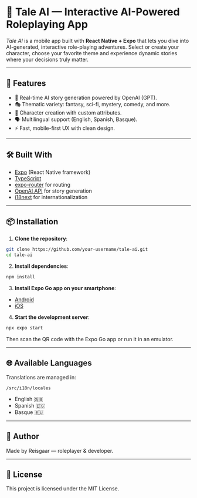 # 📖 Tale AI — Interactive AI-Powered Roleplaying App

*Tale AI* is a mobile app built with **React Native + Expo** that lets you dive into AI-generated, interactive role-playing adventures. Select or create your character, choose your favorite theme and experience dynamic stories where your decisions truly matter.

---

## 🚀 Features

* 🤖 Real-time AI story generation powered by OpenAI (GPT).
* 🎭 Thematic variety: fantasy, sci-fi, mystery, comedy, and more.
* 🧙 Character creation with custom attributes.
* 🗣️ Multilingual support (English, Spanish, Basque).
* ⚡ Fast, mobile-first UX with clean design.

---

## 🛠️ Built With

* [Expo](https://expo.dev/) (React Native framework)
* [TypeScript](https://www.typescriptlang.org/)
* [expo-router](https://expo.github.io/router/) for routing
* [OpenAI API](https://platform.openai.com/) for story generation
* [i18next](https://www.i18next.com/) for internationalization

---

## 📦 Installation

1. **Clone the repository**:

```bash
git clone https://github.com/your-username/tale-ai.git
cd tale-ai
```

2. **Install dependencies**:

```bash
npm install
```

3. **Install Expo Go app on your smartphone**:

* [Android](https://play.google.com/store/apps/details?id=host.exp.exponent&hl=es_419)
* [iOS](https://apps.apple.com/es/app/expo-go/id982107779)

4. **Start the development server**:

```bash
npx expo start
```

Then scan the QR code with the Expo Go app or run it in an emulator.

---

## 🌐 Available Languages

Translations are managed in:

```
/src/i18n/locales
```

* English 🇬🇧
* Spanish 🇪🇸
* Basque 🇪🇺

---

## 👤 Author

Made by Reisgaar — roleplayer & developer.

---

## 📄 License

This project is licensed under the MIT License.
